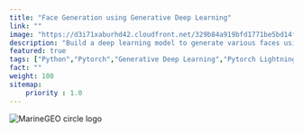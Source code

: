 ```yaml
---
title: "Face Generation using Generative Deep Learning"
link: ""
image: "https://d3i71xaburhd42.cloudfront.net/329b84a919bfd1771be5bd14fa81e7b3f74cc961/64-Figure4.4-1.png"
description: "Build a deep learning model to generate various faces using Generative Deep Learning technique"
featured: true
tags: ["Python","Pytorch","Generative Deep Learning","Pytorch Lightning"]
fact: ""
weight: 100
sitemap: 
    priority : 1.0
---
```


<!-- <img src="https://ars.els-cdn.com/content/image/3-s2.0-B9780128243497000153-f08-34-9780128243497.jpg" alt="MarineGEO circle logo" style="height: 100%; width:100%;"/> -->

![MarineGEO circle logo](https://ars.els-cdn.com/content/image/3-s2.0-B9780128243497000153-f08-34-9780128243497.jpg "MarineGEO logo")
